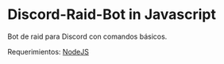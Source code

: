 # Discord-Raid-Bot in Javascript
Bot de raid para Discord con comandos básicos.

Requerimientos: [NodeJS](https://nodejs.org/)
